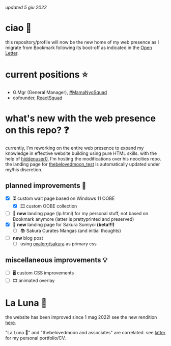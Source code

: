 _updated 5 giu 2022_

# ciao 🙌

this repository/profile will now be the new home of my web presence as I migrate from Bookmark following its boot-off as indicated in the [Open Letter](http://github.com/MamaNyoSquad/mamanyosquad.github.io/blob/deploy/README.md#An-Open-Letter-to-Bookmark).

# current positions ⭐

- G.Mgr (General Manager), [#MamaNyoSquad](http://github.com/MamaNyoSquad)
- cofounder, [ReactSquad](http://mobile.twitter.com/ReactOSPH)

# what's new with the web presence on this repo? ❓

currently, I'm reworking on the entire web presence to expand my knowledge in effective website building using pure HTML skills. with the help of [hiddenuser0](http://mobile.twitter.com/hiddenuser0), I'm hosting the modifications over his neocities repo. the landing page for [thebelovedmoon_test](http://hiddenuser0.neocities.org/thebelovedmoon_test) is automatically updated under my/his discretion.

## planned improvements 🤔

- [x] ⏳ custom wait page based on Windows 11 OOBE
  - [x] 🎞️ custom OOBE collection
- [ ] 📄 **new** landing page (lp.html) for my personal stuff, not based on Bookmark anymore (latter is prettyprinted and preserved)
- [x] 📄 **new** landing page for Sakura Sumiyoi **(beta!!!)**
  - [ ] 📚 Sakura Curates Mangas (and initial thoughts)
- [ ] **new** blog post
  - [ ] using [oxalorg/sakura](http://github.com/oxalorg/sakura) as primary css

## miscellaneous improvements 💡

- [ ] 🖥️ custom CSS improvements
- [ ] 🎞️ animated overlay

# La Luna 🌙

the website has been improved since 1 mag 2022! see the new rendition [here](http://thebelovedmoon.wixsite.com/moon/en).

"La Luna 🌙" and "thebelovedmoon and associates" are correlated. see [latter](http://thebelovedmoon.wixsite.com/tbmassoc?lang=en) for my personal portfolio/CV.

<!--
**thebelovedmoon/thebelovedmoon** is a ✨ _special_ ✨ repository because its `README.md` (this file) appears on your GitHub profile.

Here are some ideas to get you started:

- 🔭 I’m currently working on ...
- 🌱 I’m currently learning ...
- 👯 I’m looking to collaborate on ...
- 🤔 I’m looking for help with ...
- 💬 Ask me about ...
- 📫 How to reach me: ...
- 😄 Pronouns: ...
- ⚡ Fun fact: ...
-->
